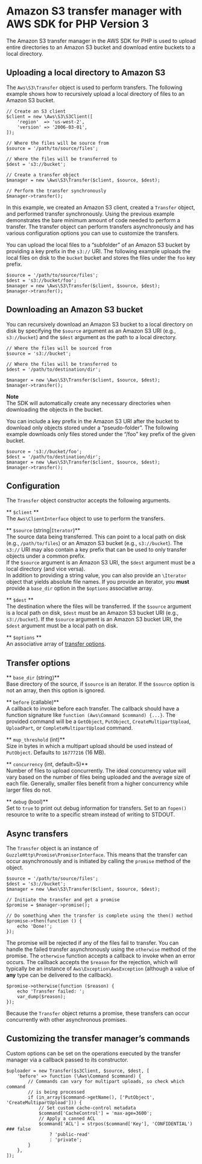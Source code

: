 # Amazon S3 transfer manager with AWS SDK for PHP Version 3<a name="s3-transfer"></a>

The Amazon S3 transfer manager in the AWS SDK for PHP is used to upload entire directories to an Amazon S3 bucket and download entire buckets to a local directory\.

## Uploading a local directory to Amazon S3<a name="uploading-a-local-directory-to-s3"></a>

The `Aws\S3\Transfer` object is used to perform transfers\. The following example shows how to recursively upload a local directory of files to an Amazon S3 bucket\.

```
// Create an S3 client
$client = new \Aws\S3\S3Client([
    'region'  => 'us-west-2',
    'version' => '2006-03-01',
]);

// Where the files will be source from
$source = '/path/to/source/files';

// Where the files will be transferred to
$dest = 's3://bucket';

// Create a transfer object
$manager = new \Aws\S3\Transfer($client, $source, $dest);

// Perform the transfer synchronously
$manager->transfer();
```

In this example, we created an Amazon S3 client, created a `Transfer` object, and performed transfer synchronously\. Using the previous example demonstrates the bare minimum amount of code needed to perform a transfer\. The transfer object can perform transfers asynchronously and has various configuration options you can use to customize the transfers\.

You can upload the local files to a “subfolder” of an Amazon S3 bucket by providing a key prefix in the `s3://` URI\. The following example uploads the local files on disk to the `bucket` bucket and stores the files under the `foo` key prefix\.

```
$source = '/path/to/source/files';
$dest = 's3://bucket/foo';
$manager = new \Aws\S3\Transfer($client, $source, $dest);
$manager->transfer();
```

## Downloading an Amazon S3 bucket<a name="downloading-an-s3-bucket"></a>

You can recursively download an Amazon S3 bucket to a local directory on disk by specifying the `$source` argument as an Amazon S3 URI \(e\.g\., `s3://bucket`\) and the `$dest` argument as the path to a local directory\.

```
// Where the files will be sourced from
$source = 's3://bucket';

// Where the files will be transferred to
$dest = '/path/to/destination/dir';

$manager = new \Aws\S3\Transfer($client, $source, $dest);
$manager->transfer();
```

**Note**  
The SDK will automatically create any necessary directories when downloading the objects in the bucket\.

You can include a key prefix in the Amazon S3 URI after the bucket to download only objects stored under a “pseudo\-folder”\. The following example downloads only files stored under the “/foo” key prefix of the given bucket\.

```
$source = 's3://bucket/foo';
$dest = '/path/to/destination/dir';
$manager = new \Aws\S3\Transfer($client, $source, $dest);
$manager->transfer();
```

## Configuration<a name="configuration"></a>

The `Transfer` object constructor accepts the following arguments\.

** `$client` **  
The `Aws\ClientInterface` object to use to perform the transfers\.

** `$source` \(string\|``Iterator``\)**  
The source data being transferred\. This can point to a local path on disk \(e\.g\., `/path/to/files`\) or an Amazon S3 bucket \(e\.g\., `s3://bucket`\)\. The `s3://` URI may also contain a key prefix that can be used to only transfer objects under a common prefix\.  
If the `$source` argument is an Amazon S3 URI, the `$dest` argument must be a local directory \(and vice versa\)\.  
In addition to providing a string value, you can also provide an `\Iterator` object that yields absolute file names\. If you provide an iterator, you **must** provide a `base_dir` option in the `$options` associative array\.

** `$dest` **  
The destination where the files will be transferred\. If the `$source` argument is a local path on disk, `$dest` must be an Amazon S3 bucket URI \(e\.g\., `s3://bucket`\)\. If the `$source` argument is an Amazon S3 bucket URI, the `$dest` argument must be a local path on disk\.

** `$options` **  
An associative array of [transfer options](#s3-transfer-options)\.

## Transfer options<a name="s3-transfer-options"></a>

** `base_dir` \(string\)**  
Base directory of the source, if `$source` is an iterator\. If the `$source` option is not an array, then this option is ignored\.

** `before` \(callable\)**  
A callback to invoke before each transfer\. The callback should have a function signature like `function (Aws\Command $command) {...}`\. The provided command will be a `GetObject`, `PutObject`, `CreateMultipartUpload`, `UploadPart`, or `CompleteMultipartUpload` command\.

** `mup_threshold` \(int\)**  
Size in bytes in which a multipart upload should be used instead of `PutObject`\. Defaults to `16777216` \(16 MB\)\.

** `concurrency` \(int, default=5\)**  
Number of files to upload concurrently\. The ideal concurrency value will vary based on the number of files being uploaded and the average size of each file\. Generally, smaller files benefit from a higher concurrency while larger files do not\.

** `debug` \(bool\)**  
Set to `true` to print out debug information for transfers\. Set to an `fopen()` resource to write to a specific stream instead of writing to STDOUT\.

## Async transfers<a name="async-transfers"></a>

The `Transfer` object is an instance of `GuzzleHttp\Promise\PromisorInterface`\. This means that the transfer can occur asynchronously and is initiated by calling the `promise` method of the object\.

```
$source = '/path/to/source/files';
$dest = 's3://bucket';
$manager = new \Aws\S3\Transfer($client, $source, $dest);

// Initiate the transfer and get a promise
$promise = $manager->promise();

// Do something when the transfer is complete using the then() method
$promise->then(function () {
    echo 'Done!';
});
```

The promise will be rejected if any of the files fail to transfer\. You can handle the failed transfer asynchronously using the `otherwise` method of the promise\. The `otherwise` function accepts a callback to invoke when an error occurs\. The callback accepts the `$reason` for the rejection, which will typically be an instance of `Aws\Exception\AwsException` \(although a value of **any** type can be delivered to the callback\)\.

```
$promise->otherwise(function ($reason) {
    echo 'Transfer failed: ';
    var_dump($reason);
});
```

Because the `Transfer` object returns a promise, these transfers can occur concurrently with other asynchronous promises\.

## Customizing the transfer manager’s commands<a name="customizing-the-transfer-manager-s-commands"></a>

Custom options can be set on the operations executed by the transfer manager via a callback passed to its constructor\.

```
$uploader = new Transfer($s3Client, $source, $dest, [
    'before' => function (\Aws\Command $command) {
        // Commands can vary for multipart uploads, so check which command
        // is being processed
        if (in_array($command->getName(), ['PutObject', 'CreateMultipartUpload'])) {
            // Set custom cache-control metadata
            $command['CacheControl'] = 'max-age=3600';
            // Apply a canned ACL
            $command['ACL'] = strpos($command['Key'], 'CONFIDENTIAL') ### false
                ? 'public-read'
                : 'private';
        }
    },
]);
```